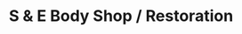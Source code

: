 ---
title: "S & E Body Shop / Restoration"
url: /asheboro/s-und-e-body-shop-restoration/
shop: Autowerkstatt
---